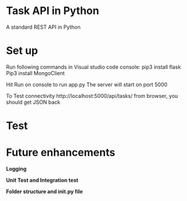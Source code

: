 # Task API in Python #

A standard REST API in Python

# Set up #

Run following commands in Visual studio code console:
pip3 install flask
Pip3 install MongoClient

Hit Run on console to run app.py
The server will start on port 5000

To Test connectivity
http://localhost:5000/api/tasks/ from browser, you should get JSON back

# Test #

# Future enhancements #

**Logging**

**Unit Test and Integration test**

**Folder structure and init.py file**

 
